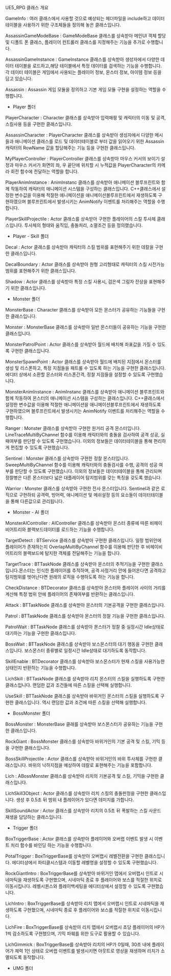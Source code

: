 UE5_RPG 클래스 개요





GameInfo : 여러 클래스에서 사용할 것으로 예상되는 헤더파일을 include하고 데이터테이블을 사용하기 위한 구조체들을 정의해 놓은 클래스입니다.

AssassinGameModeBase : GameModeBase 클래스를 상속받아 메인UI 객체 할당 및 디폴트 폰 클래스, 플레이어 컨트롤러 클래스를 지정해주는 기능을 추가로 수행합니다.

AssassinGameInstance : GameInstance 클래스를 상속받아 생성자에서 다양한 데이터 테이블을 로드하고,해당 테이블에서 특정 데이터를 검색하는 기능을 수행합니다. 각 데이터 테이블은 게임에서 사용되는 플레이어 정보, 몬스터 정보, 아이템 정보 등을 담고 있습니다.

Assassin : Assassin 게임 모듈을 정의하고 기본 게임 모듈 구현을 설정하는 역할을 수행합니다.






- Player 폴더

PlayerCharacter : Character 클래스를 상속받아 입력매핑 및 캐릭터의 이동 및 공격, 스킬사용 등을 구현한 클래스입니다.

AssassinCharacter : PlayerCharacter 클래스를 상속받아 생성자에서 다양한 메시들과 애니메이션 클래스를 로드 및 데이터테이블로 부터 값을 읽어오기 위한 Assassin캐릭터의 RowName 값을 할당해주는 기능 등을 구현한 클래스입니다.

MyPlayerController : PlayerController 클래스를 상속받아 마우스 커서의 보이기 설정과 마우스 커서가 화면의 좌, 우 끝단에 위치할 시 누적값을 PlayerCharacter의 카메라 회전 함수에 전달하는 역할을 합니다.

PlayerAnimInstance : AnimInstanc 클래스를 상속받아 애니메이션 블루프린트와 함께 작동하여 캐릭터의 애니메이션 시스템을 구성하는 클래스입니다. C++클래스에서 설정한 변수값을 이용해 적절한 애니메이션을 애니메이션블루프린트에서 재생하도록 구현하였으며 블루프린트에서 발생시키는 AnimNotify 이벤트를 처리해주는 역할을 수행합니다.

PlayerSkillProjectile : Actor 클래스를 상속받아 구현한 플레이어의 스킬 투사체 클래스입니다. 투사체의 형태와 움직임, 충돌처리, 소멸조건 등을 정의했습니다.






- Player - Skill 폴더

Decal : Actor 클래스를 상속받아 캐릭터의 스킬 범위를 표현해주기 위한 데칼을 구현한 클래스입니다.

DecalBoundary : Actor 클래스를 상속받아 원형 고리형태로 캐릭터의 스킬 시전가능 범위를 표현해주기 위한 클래스입니다.

Shadow : Actor 클래스를 상속받아 특정 스킬 사용시, 검은색 그림자 잔상을 표현해주기 위한 클래스입니다.







- Monster 폴더

MonsterBase : Character 클래스를 상속받아 모든 몬스터가 공유하는 기능들을 구현한 클래스입니다.

Monster : MonsterBase 클래스를 상속받아 일반 몬스터들이 공유하는 기능을 구현한 클래스입니다.

MonsterPatrolPoint : Actor 클래스를 상속받아 월드에 배치해 좌표값을 가질 수 있도록 구현한 클래스입니다.

MonsterSpawnPoint : Actor 클래스를 상속받아 월드에 배치된 지점에서 몬스터를 생성 및 리스폰하고, 특정 지점들을 패트롤 수 있도록 하는 기능을 구현한 클래스입니다. 에디터 상에서 소환할 몬스터와 리스폰간격, 정찰 지점들을 설정할 수 있도록 구현했습니다.

MonsterAnimInstance : AnimInstanc 클래스를 상속받아 애니메이션 블루프린트와 함께 작동하여 몬스터의 애니메이션 시스템을 구성하는 클래스입니다. C++클래스에서 설정한 변수값을 이용해 적절한 애니메이션을 애니메이션블루프린트에서 재생하도록 구현하였으며 블루프린트에서 발생시키는 AnimNotify 이벤트를 처리해주는 역할을 수행합니다.

Ranger : Monster 클래스를 상속받아 구현한 원거리 공격 몬스터입니다. LineTraceMultiByChannel 함수를 이용해 캐릭터와의 충돌을 검사하여 공격 성공, 실패여부를 판단할 수 있도록 구현했습니다. 이외의 정보들은 데이터테이블을 통해 편리하게 편집할 수 있도록 구현했습니다.

Sentinel : Monster 클래스를 상속받아 구현한 정찰 몬스터입니다. SweepMultiByChannel 함수를 이용해 캐릭터와의 충돌검사를 수행, 공격의 성공 여부를 판단할 수 있도록 구현했습니다. 이외의 정보들은 데이터테이블을 통해 관리되며 정찰병은 다른 몬스터보다 넓은 대플레이어 탐지범위를 갖는 특징을 갖도록 했습니다. 

Warrior : Monster 클래스를 상속받아 구현한 전사 몬스터입니다. Sentinel과 같은 로직으로 구현하되 공격력, 방어력, 애니메이션 및 메쉬설정 등의 요소들이 데이터테이블을 통해 다른값으로 관리됩니다.






- Monster - AI 폴더

MonsterAIController : AIController 클래스를 상속받아 몬스터 종류에 따른 비헤이비어트리와 블랙보드데이터를 로드하는 기능을 수행합니다.

TargetDetect : BTService 클래스를 상속받아 구현한 클래스입니다. 일정 범위안에 플레이어가 존재하는지 OverlapMultiByChannel 함수를 이용해 판단한 후 비헤이비어트리의 블랙보드에 탐지한 객체를 전달해주는 기능을 합니다.

TargetTrace : BTTaskNode 클래스를 상속받아 몬스터의 추적기능을 구현한 클래스입니다.몬스터는 인식한 플레이어를 추적하며, 공격 사정거리 안에 들어온다면 공격하고 탐지범위를 벗어난다면 원래의 로직을 수행하도록 하는 기능을 합니다.

CheckDistance : BTDecorator 클래스를 상속받아 몬스터와 플레이어 사이의 거리를 계산해 특정 범위 안에 플레이어의 존재여부를 반환하는 클래스입니다.

Attack : BTTaskNode 클래스를 상속받아 몬스터의 기본공격을 구현한 클래스입니다.

Patrol : BTTaskNode 클래스를 상속받아 몬스터의 정찰 기능을 구현한 클래스입니다.

PatrolWait : BTTaskNode 클래스를 상속받아 몬스터가 정찰 중 실정시간 Idle상태로 대기하는 기능을 구현한 클래스입니다.

BossWait :  BTTaskNode 클래스를 상속받아 보스몬스터의 대기 행동을 구현한 클래스입니다. 보스몬스터 종류별로 일정시간 Idle상태로 대기하도록 동작합니다.

SkillEnable : BTDecorator 클래스를 상속받아 보스몬스터가 현재 스킬을 사용가능한 상태인지 반환하는 기능을 수행합니다.

LichSkill : BTTaskNode 클래스를 상속받아 리치 몬스터의 스킬을 실행하도록 구현한 클래스입니다. 랜덤한 값과 조건들에 따른 스킬을 선택해 실행합니다.

UseSkill : BTTaskNode 클래스를 상속받아 바위거인 몬스터의 스킬을 실행하도록 구현한 클래스입니다. 역시 랜덤한 값과 조건에 따른 스킬을 선택해 실행합니다.






- BossMonster 폴더

BossMonster : MonsterBase 클래를 상속받아 보스몬스터가 공유하는 기능을 구현한 클래스입니다.

RockGiant : BossMonster 클래스를 상속받아 바위거인의 기본 공격 및 스킬, 기믹 등을 구현한 클래스입니다.

BossSkillProjectile : Actor 클래스를 상속받아 바위거인의 바위 투사체를 구현한 클래스입니다. 바위의 낙하지점을 예상하여 데칼로 표현해주는 기능을 포함합니다.

Lich : ABossMonster 클래스를 상속받아 리치의 기본공격 및 스킬, 기믹을 구현한 클래스입니다.

LichSkill3Object : Actor 클래스를 상속받아 리치 스킬의 충돌판정을 구현한 클래스입니다. 생성 후 0.5초 뒤 범위 내 플레이어가 있다면 데미지를 가합니다.

SkillSoundActor : Actor 클래스를 상속받아 리치의 0.5초 뒤 폭발하는 스킬 사운드 재생을 담당하는 클래스입니다.





- Trigger 폴더

BoxTriggerBase : Actor 클래스를 상속받아 플레이어와 오버랩 이벤트 발생 시 이벤트 처리 함수를 바인딩 하는 기능을 수행합니다.

PotalTrigger : BoxTriggerBase를 상속받아 오버랩시 레벨전환을 구현한 클래스입니다. 에디터상에서 파티클시스템과 이동할 레벨명을 설정할 수 있도록 구현했습니다.

RockGiantIntro : BoxTriggerBase를 상속받아 바위거인 맵에서 오버랩시 인트로 시네마틱을 재생하도록 구현했으며, 시네마틱 종료 후 플레이어와 보스를 적절한 위치로 이동시킵니다. 레벨시퀀스와 플레이백세팅을 에디터상에서 설정할 수 있도록 구현했습니다.

LichIntro : BoxTriggerBase를 상속받아 리치 맵에서 오버랩시 인트로 시네마틱을 재생하도록 구현했으며, 시네마틱 종료 후 플레이어와 보스를 적절한 위치로 이동시킵니다.

LichFire : BoxTriggerBase를 상속받아 리치 맵에서 오버랩시 초당 플레이어의 HP가 1씩 감소하도록 구현했으며, 기믹 파훼를 위한 도구로 활용할 수 있습니다.

LichGimmick : BoxTriggerBase를 상속받아 리치의 HP가 0일때, 30초 내에 플레이어가 체력 1인 상태로 오버랩 이벤트를 발생시키면 아웃트로 영상을 재생하며 리치가 소멸되도록 동작합니다.





- UMG 폴더





